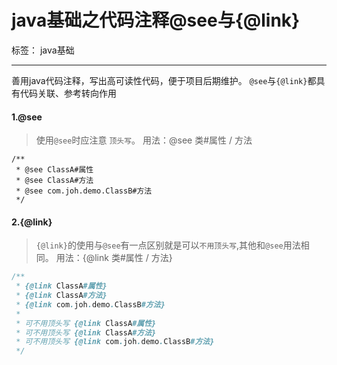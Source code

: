 ﻿# java基础之代码注释@see与{@link}

标签： java基础

------

善用java代码注释，写出高可读性代码，便于项目后期维护。
`@see`与`{@link}`都具有代码关联、参考转向作用

#### 1.@see
> 使用`@see`时应注意 `顶头写`。
> 用法：@see 类#属性 / 方法
```
/**
 * @see ClassA#属性
 * @see ClassA#方法
 * @see com.joh.demo.ClassB#方法
 */
```
#### 2.{@link}
>`{@link}`的使用与`@see`有一点区别就是可以`不用顶头写`,其他和`@see`用法相同。
> 用法：{@link 类#属性 / 方法}
```java
/**
 * {@link ClassA#属性}
 * {@link ClassA#方法}
 * {@link com.joh.demo.ClassB#方法}
 * 
 * 可不用顶头写 {@link ClassA#属性}
 * 可不用顶头写 {@link ClassA#方法}
 * 可不用顶头写 {@link com.joh.demo.ClassB#方法}
 */
```






